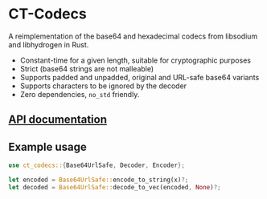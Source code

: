 # CT-Codecs

A reimplementation of the base64 and hexadecimal codecs from libsodium and libhydrogen in Rust.

- Constant-time for a given length, suitable for cryptographic purposes
- Strict (base64 strings are not malleable)
- Supports padded and unpadded, original and URL-safe base64 variants
- Supports characters to be ignored by the decoder
- Zero dependencies, `no_std` friendly.

## [API documentation](https://docs.rs/ct-codecs)

## Example usage

```rust
use ct_codecs::{Base64UrlSafe, Decoder, Encoder};

let encoded = Base64UrlSafe::encode_to_string(x)?;
let decoded = Base64UrlSafe::decode_to_vec(encoded, None)?;
```

